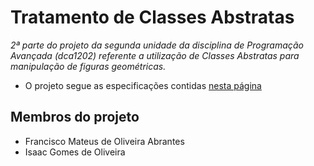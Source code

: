 # Tratamento de Classes Abstratas

_2ª parte do projeto da segunda unidade da disciplina de Programação Avançada (dca1202) referente a utilização de Classes Abstratas para manipulação de figuras geométricas._

- O projeto segue as especificações contidas [nesta página](http://agostinhobritojr.github.io/cursos/progav/projetoscpp.html#_projeto_2_tratamento_de_classes_abstratas)

## Membros do projeto

- Francisco Mateus de Oliveira Abrantes
- Isaac Gomes de Oliveira
